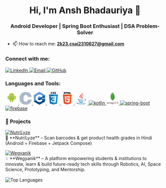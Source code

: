 <h1 align="center">Hi, I'm Ansh Bhadauriya 👋</h1>
<h3 align="center">Android Developer | Spring Boot Enthusiast | DSA Problem-Solver</h3>

- 📫 How to reach me: **2k23.csai2310627@gmail.com**

<h3 align="left">Connect with me:</h3>
<p align="left">
  <a href="https://linkedin.com/in/ansh-bhadauriya-085668274" target="_blank">
    <img align="center" src="https://raw.githubusercontent.com/rahuldkjain/github-profile-readme-generator/master/src/images/icons/Social/linked-in-alt.svg" alt="LinkedIn" height="30" width="40" />
  </a>
  <a href="mailto:2k23.csai2310627@gmail.com" target="_blank">
    <img align="center" src="https://cdn-icons-png.flaticon.com/512/732/732200.png" alt="Email" height="30" width="40"/>
  </a>
  <a href="https://github.com/anshbhadauriya" target="_blank">
    <img align="center" src="https://cdn-icons-png.flaticon.com/512/733/733553.png" alt="GitHub" height="30" width="40"/>
  </a>
</p>

<h3 align="left">Languages and Tools:</h3>
<p align="left"> 
  <a href="https://developer.android.com" target="_blank" rel="noreferrer"> 
    <img src="https://raw.githubusercontent.com/devicons/devicon/master/icons/android/android-original-wordmark.svg" alt="android" width="40" height="40"/> 
  </a> 
  <a href="https://www.cprogramming.com/" target="_blank" rel="noreferrer"> 
    <img src="https://raw.githubusercontent.com/devicons/devicon/master/icons/c/c-original.svg" alt="c" width="40" height="40"/> 
  </a> 
  <a href="https://www.w3schools.com/cpp/" target="_blank" rel="noreferrer"> 
    <img src="https://raw.githubusercontent.com/devicons/devicon/master/icons/cplusplus/cplusplus-original.svg" alt="cplusplus" width="40" height="40"/> 
  </a> 
  <a href="https://www.w3schools.com/css/" target="_blank" rel="noreferrer"> 
    <img src="https://raw.githubusercontent.com/devicons/devicon/master/icons/css3/css3-original-wordmark.svg" alt="css3" width="40" height="40"/> 
  </a> 
  <a href="https://www.w3.org/html/" target="_blank" rel="noreferrer"> 
    <img src="https://raw.githubusercontent.com/devicons/devicon/master/icons/html5/html5-original-wordmark.svg" alt="html5" width="40" height="40"/> 
  </a> 
  <a href="https://www.java.com" target="_blank" rel="noreferrer"> 
    <img src="https://raw.githubusercontent.com/devicons/devicon/master/icons/java/java-original.svg" alt="java" width="40" height="40"/> 
  </a> 
  <a href="https://kotlinlang.org" target="_blank" rel="noreferrer"> 
    <img src="https://www.vectorlogo.zone/logos/kotlinlang/kotlinlang-icon.svg" alt="kotlin" width="40" height="40"/> 
  </a> 
  <a href="https://www.mongodb.com/" target="_blank" rel="noreferrer"> 
    <img src="https://raw.githubusercontent.com/devicons/devicon/master/icons/mongodb/mongodb-original-wordmark.svg" alt="mongodb" width="40" height="40"/> 
  </a> 
  <a href="https://spring.io/projects/spring-boot" target="_blank" rel="noreferrer"> 
    <img src="https://www.vectorlogo.zone/logos/springio/springio-icon.svg" alt="spring-boot" width="40" height="40"/> 
  </a>
  <a href="https://firebase.google.com/" target="_blank" rel="noreferrer">
    <img src="https://www.vectorlogo.zone/logos/firebase/firebase-icon.svg" alt="firebase" width="40" height="40"/>
  </a>
</p>

<h3 align="left">🚀 Projects</h3>

<p align="left">
  <a href="https://nutrilyze.netlify.app" target="_blank">
    <img src="https://img.shields.io/badge/NutriLyze-Android_App-blue?style=for-the-badge&logo=android&logoColor=white" alt="NutriLyze"/>
  </a>
  <br>
  📱 **NutriLyze** – Scan barcodes & get product health grades in Hindi (Android + Firebase + Jetpack Compose)
</p>

<p align="left">
  <a href="#" target="_blank">
    <img src="https://img.shields.io/badge/Wegyanik-Under_Development-lightgrey?style=for-the-badge&logo=android&logoColor=white" alt="Wegyanik"/>
  </a>
  <br>
  💡 **Wegyanik** – A platform empowering students & institutions to innovate, learn & build future-ready tech skills through Robotics, AI, Space Science, Prototyping, and Mentorship.
</p>

<p>
  <img align="center" src="https://github-readme-stats.vercel.app/api/top-langs?username=anshbhadauriya&show_icons=true&locale=en&layout=compact" alt="Top Languages" />
</p>

